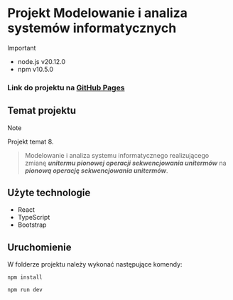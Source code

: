 # Projekt Modelowanie i analiza systemów informatycznych

> [!IMPORTANT]
> - node.js v20.12.0
> - npm v10.5.0

### Link do projektu na [GitHub Pages](https://piotrwaw1.github.io/projekt_masi_temat8/)

## Temat projektu
> [!NOTE]
> Projekt temat 8.

> Modelowanie i analiza systemu informatycznego realizującego zmianę
***unitermu pionowej operacji sekwencjowania unitermów***
> na ***pionową operację sekwencjowania unitermów***.

## Użyte technologie

- React
- TypeScript
- Bootstrap

## Uruchomienie

W folderze projektu należy wykonać następujące komendy:

````
npm install
````

````
npm run dev
````
